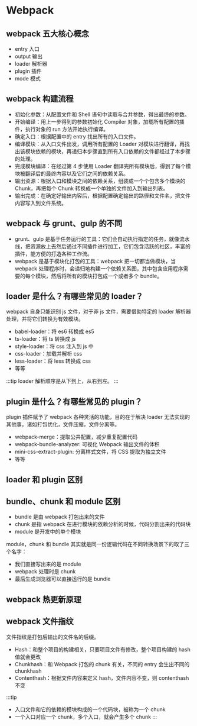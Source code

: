 # Webpack

## webpack 五大核心概念

- entry 入口
- output 输出
- loader 解析器
- plugin 插件
- mode 模式

## webpack 构建流程

- 初始化参数：从配置文件和 Shell 语句中读取与合并参数，得出最终的参数。
- 开始编译：用上一步得到的参数初始化 Compiler 对象，加载所有配置的插件，执行对象的 run 方法开始执行编译。
- 确定入口：根据配置中的 entry 找出所有的入口文件。
- 编译模块：从入口文件出发，调用所有配置的 Loader 对模块进行翻译，再找出该模块依赖的模块，再递归本步骤直到所有入口依赖的文件都经过了本步骤的处理。
- 完成模块编译：在经过第 4 步使用 Loader 翻译完所有模块后，得到了每个模块被翻译后的最终内容以及它们之间的依赖关系。
- 输出资源：根据入口和模块之间的依赖关系，组装成一个个包含多个模块的 Chunk，再把每个 Chunk 转换成一个单独的文件加入到输出列表。
- 输出完成：在确定好输出内容后，根据配置确定输出的路径和文件名，把文件内容写入到文件系统。

## webpack 与 grunt、gulp 的不同

- grunt、gulp 是基于任务运行的工具：它们会自动执行指定的任务，就像流水线，把资源放上去然后通过不同插件进行加工，它们包含活跃的社区，丰富的插件，能方便的打造各种工作流。
- webpack 是基于模块化打包的工具：webpack 把一切都当做模块，当 webpack 处理程序时，会递归地构建一个依赖关系图，其中包含应用程序需要的每个模块，然后将所有的模块打包成一个或者多个 bundle。

## loader 是什么？有哪些常见的 loader？

webpack 自身只能识别 js 文件，对于非 js 文件，需要借助特定的 loader 解析器处理，并将它们转换为有效模块。

- babel-loader：将 es6 转换成 es5
- ts-loader：将 ts 转换成 js
- style-loader：将 css 注入到 js 中
- css-loader：加载并解析 css
- less-loader：将 less 转换成 css
- 等等

:::tip
loader 解析顺序是从下到上，从右到左。
:::

## plugin 是什么？有哪些常见的 plugin？

plugin 插件赋予了 webpack 各种灵活的功能，目的在于解决 loader 无法实现的其他事。诸如打包优化，文件压缩，文件分离等。

- webpack-merge：提取公共配置，减少重复配置代码
- webpack-bundle-analyzer: 可视化 Webpack 输出文件的体积
- mini-css-extract-plugin: 分离样式文件，将 CSS 提取为独立文件
- 等等

## loader 和 plugin 区别

## bundle、chunk 和 module 区别

- bundle 是由 webpack 打包出来的文件
- chunk 是指 webpack 在进行模块的依赖分析的时候，代码分割出来的代码块
- module 是开发中的单个模块

module，chunk 和 bundle 其实就是同一份逻辑代码在不同转换场景下的取了三个名字：

- 我们直接写出来的是 module
- webpack 处理时是 chunk
- 最后生成浏览器可以直接运行的是 bundle

## webpack 热更新原理

## webpack 文件指纹

文件指纹是打包后输出的文件名的后缀。

- Hash：和整个项目的构建相关，只要项目文件有修改，整个项目构建的 hash 值就会更改
- Chunkhash：和 Webpack 打包的 chunk 有关，不同的 entry 会生出不同的 chunkhash
- Contenthash：根据文件内容来定义 hash，文件内容不变，则 contenthash 不变

:::tip

- 入口文件和它的依赖的模块构成的一个代码块，被称为一个 chunk
- 一个入口对应一个 chunk，多个入口，就会产生多个 chunk
:::
